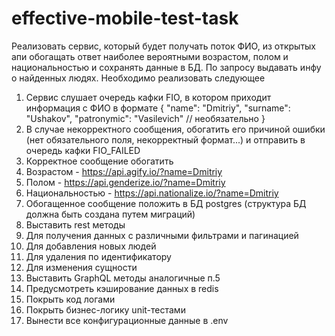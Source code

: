 # effective-mobile-test-task
Реализовать сервис, который будет получать поток ФИО, из открытых апи обогащать
ответ наиболее вероятными возрастом, полом и национальностью и сохранять данные в
БД. По запросу выдавать инфу о найденных людях. Необходимо реализовать следующее
1. Сервис слушает очередь кафки FIO, в котором приходит информация с ФИО в
формате
{
  "name": "Dmitriy",
  "surname": "Ushakov",
  "patronymic": "Vasilevich" // необязательно
}
2. В случае некорректного сообщения, обогатить его причиной ошибки (нет
обязательного поля, некорректный формат...) и отправить в очередь кафки
FIO_FAILED
3. Корректное сообщение обогатить
  1. Возрастом - https://api.agify.io/?name=Dmitriy
  2. Полом - https://api.genderize.io/?name=Dmitriy
  3. Национальностью - https://api.nationalize.io/?name=Dmitriy
4. Обогащенное сообщение положить в БД postgres (структура БД должна быть создана
путем миграций)
5. Выставить rest методы
  1. Для получения данных с различными фильтрами и пагинацией
  2. Для добавления новых людей
  3. Для удаления по идентификатору
  4. Для изменения сущности
6. Выставить GraphQL методы аналогичные п.5
7. Предусмотреть кэширование данных в redis
8. Покрыть код логами
9. Покрыть бизнес-логику unit-тестами
10. Вынести все конфигурационные данные в .env

